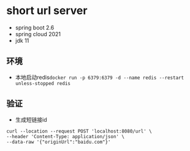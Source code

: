# short url server
- spring boot 2.6
- spring cloud 2021
- jdk 11

## 环境
- 本地启动redis`docker run -p 6379:6379 -d --name redis --restart unless-stopped redis`

## 验证
- 生成短链接id
```
curl --location --request POST 'localhost:8080/url' \
--header 'Content-Type: application/json' \
--data-raw '{"originUrl":"baidu.com"}'
```
